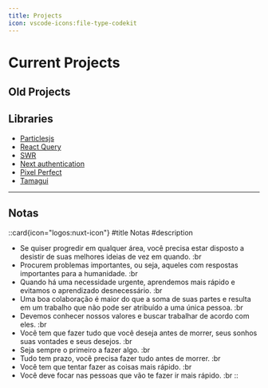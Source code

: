 ```yaml
---
title: Projects
icon: vscode-icons:file-type-codekit
---
```


# Current Projects

## Old Projects

## Libraries

- [Particlesjs](https://github.com/VincentGarreau/particles.js/)
- [React Query](https://tanstack.com/query/v4/docs/react/overview)
- [SWR](https://github.com/vercel/swr)
- [Next authentication](https://clerk.dev/)
- [Pixel Perfect](https://github.com/raunofreiberg/inspx)
- [Tamagui](https://github.com/tamagui/tamagui)

---

## Notas

::card{icon="logos:nuxt-icon"}
#title
Notas
#description
- Se quiser progredir em qualquer área, você precisa estar disposto a desistir de suas melhores ideias de vez em quando. :br
- Procurem problemas importantes, ou seja, aqueles com respostas importantes para a humanidade. :br
- Quando há uma necessidade urgente, aprendemos mais rápido e evitamos o aprendizado desnecessário. :br
- Uma boa colaboração é maior do que a soma de suas partes e resulta em um trabalho que não pode ser atribuído a uma única pessoa. :br
- Devemos conhecer nossos valores e buscar trabalhar de acordo com eles. :br
- Você tem que fazer tudo que você deseja antes de morrer, seus sonhos suas vontades e seus desejos. :br
- Seja sempre o primeiro a fazer algo. :br
- Tudo tem prazo, você precisa fazer tudo antes de morrer. :br
- Você tem que tentar fazer as coisas mais rápido. :br
- Você deve focar nas pessoas que vão te fazer ir mais rápido. :br
::
